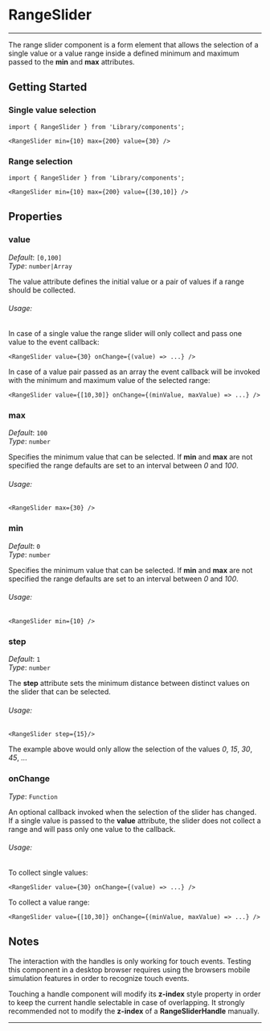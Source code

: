 # RangeSlider
---
The range slider component is a form element that allows the selection of a single value or a value range inside a defined
minimum and maximum passed to the **min** and **max** attributes.

## Getting Started

### Single value selection
```markup
import { RangeSlider } from 'Library/components';

<RangeSlider min={10} max={200} value={30} />
```

### Range selection
```markup
import { RangeSlider } from 'Library/components';

<RangeSlider min={10} max={200} value={[30,10]} />
```

## Properties

### value
_Default_: `[0,100]`<br>
_Type_: `number|Array`<br>

The value attribute defines the initial value or a pair of values if
a range should be collected.

###### Usage:

In case of a single value the range slider will only collect and pass one value
to the event callback:

```
<RangeSlider value={30} onChange={(value) => ...} />
```

In case of a value pair passed as an array the event callback will be invoked
with the minimum and maximum value of the selected range:

```
<RangeSlider value={[10,30]} onChange={(minValue, maxValue) => ...} />
```

### max
_Default_: `100`<br>
_Type_: `number`<br>

Specifies the minimum value that can be selected. If **min** and **max** are not specified the range defaults are set to an interval between _0_ and _100_.

###### Usage:

```
<RangeSlider max={30} />
```

### min
_Default_: `0`<br>
_Type_: `number`<br>

Specifies the minimum value that can be selected. If **min** and **max** are not specified the range defaults are set to an interval between _0_ and _100_.

###### Usage:

```
<RangeSlider min={10} />
```

### step
_Default_: `1`<br>
_Type_: `number`<br>

The **step** attribute sets the minimum distance between distinct values on the
slider that can be selected.

###### Usage:
```
<RangeSlider step={15}/>
```

The example above would only allow the selection of the values _0_, _15_, _30_, _45_, _..._

### onChange
_Type_: `Function`<br>

An optional callback invoked when the selection of the slider has changed.
If a single value is passed to the **value** attribute, the slider does not collect
a range and will pass only one value to the callback.

###### Usage:

To collect single values:
```
<RangeSlider value={30} onChange={(value) => ...} />
```

To collect a value range:
```
<RangeSlider value={[10,30]} onChange={(minValue, maxValue) => ...} />
```

## Notes

The interaction with the handles is only working for touch events. Testing this component in a desktop browser requires using the browsers mobile simulation features in order to recognize touch events.

Touching a handle component will modify its **z-index** style property in order to keep the current handle selectable in case of overlapping. It strongly recommended not to modify the **z-index** of a **RangeSliderHandle** manually.

---

